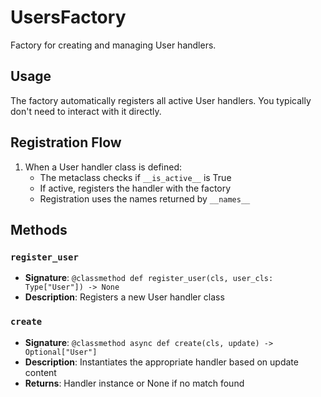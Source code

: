 # UsersFactory

Factory for creating and managing User handlers.

## Usage

The factory automatically registers all active User handlers. 
You typically don't need to interact with it directly.

## Registration Flow

1. When a User handler class is defined:
   - The metaclass checks if `__is_active__` is True
   - If active, registers the handler with the factory
   - Registration uses the names returned by `__names__`

## Methods

### `register_user`
- **Signature**: `@classmethod def register_user(cls, user_cls: Type["User"]) -> None`
- **Description**: Registers a new User handler class

### `create`
- **Signature**: `@classmethod async def create(cls, update) -> Optional["User"]`
- **Description**: Instantiates the appropriate handler based on update content
- **Returns**: Handler instance or None if no match found
